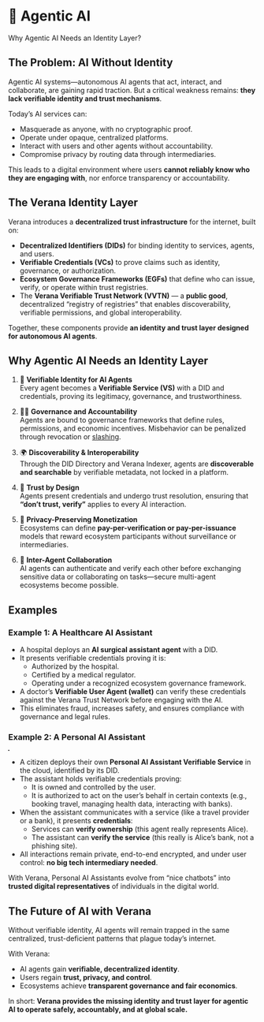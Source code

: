 # 🤖 Agentic AI

Why Agentic AI Needs an Identity Layer?

## The Problem: AI Without Identity

Agentic AI systems—autonomous AI agents that act, interact, and collaborate, are gaining rapid traction. But a critical weakness remains: **they lack verifiable identity and trust mechanisms**.  

Today’s AI services can:

- Masquerade as anyone, with no cryptographic proof.  
- Operate under opaque, centralized platforms.  
- Interact with users and other agents without accountability.  
- Compromise privacy by routing data through intermediaries.  

This leads to a digital environment where users **cannot reliably know who they are engaging with**, nor enforce transparency or accountability.  

## The Verana Identity Layer

Verana introduces a **decentralized trust infrastructure** for the internet, built on:

- **Decentralized Identifiers (DIDs)** for binding identity to services, agents, and users.  
- **Verifiable Credentials (VCs)** to prove claims such as identity, governance, or authorization.  
- **Ecosystem Governance Frameworks (EGFs)** that define who can issue, verify, or operate within trust registries.  
- The **Verana Verifiable Trust Network (VVTN)** — a **public good**, decentralized “registry of registries” that enables discoverability, verifiable permissions, and global interoperability.  

Together, these components provide **an identity and trust layer designed for autonomous AI agents**.

## Why Agentic AI Needs an Identity Layer

1. 🔐 **Verifiable Identity for AI Agents**  
   Every agent becomes a **Verifiable Service (VS)** with a DID and credentials, proving its legitimacy, governance, and trustworthiness.  

2. 👩‍⚖️ **Governance and Accountability**  
   Agents are bound to governance frameworks that define rules, permissions, and economic incentives. Misbehavior can be penalized through revocation or [slashing](../../learn/verifiable-public-registry/trust-deposit-and-reputation).  

3. 🌍 **Discoverability & Interoperability**  
   Through the DID Directory and Verana Indexer, agents are **discoverable and searchable** by verifiable metadata, not locked in a platform.  

4. 🧩 **Trust by Design**  
   Agents present credentials and undergo trust resolution, ensuring that **“don’t trust, verify”** applies to every AI interaction.  

5. 💸 **Privacy-Preserving Monetization**  
   Ecosystems can define **pay-per-verification or pay-per-issuance** models that reward ecosystem participants without surveillance or intermediaries.  

6. 🤝 **Inter-Agent Collaboration**  
   AI agents can authenticate and verify each other before exchanging sensitive data or collaborating on tasks—secure multi-agent ecosystems become possible.  

## Examples

### Example 1: A Healthcare AI Assistant

- A hospital deploys an **AI surgical assistant agent** with a DID.  
- It presents verifiable credentials proving it is:  
  - Authorized by the hospital.  
  - Certified by a medical regulator.  
  - Operating under a recognized ecosystem governance framework.  
- A doctor’s **Verifiable User Agent (wallet)** can verify these credentials against the Verana Trust Network before engaging with the AI.  
- This eliminates fraud, increases safety, and ensures compliance with governance and legal rules.  

### Example 2: A Personal AI Assistant

<Image url="/img/alice-bob-ai.png" floating="right"  maxWidth="350px" border="1px solid #555555" align="center"/>

- A citizen deploys their own **Personal AI Assistant Verifiable Service** in the cloud, identified by its DID.  
- The assistant holds verifiable credentials proving:  
  - It is owned and controlled by the user.  
  - It is authorized to act on the user’s behalf in certain contexts (e.g., booking travel, managing health data, interacting with banks).  
- When the assistant communicates with a service (like a travel provider or a bank), it presents **credentials**:  
  - Services can **verify ownership** (this agent really represents Alice).  
  - The assistant can **verify the service** (this really is Alice’s bank, not a phishing site).  
- All interactions remain private, end-to-end encrypted, and under user control: **no big tech intermediary needed**.  

With Verana, Personal AI Assistants evolve from “nice chatbots” into **trusted digital representatives** of individuals in the digital world.  

## The Future of AI with Verana

Without verifiable identity, AI agents will remain trapped in the same centralized, trust-deficient patterns that plague today’s internet.  

With Verana:

- AI agents gain **verifiable, decentralized identity**.  
- Users regain **trust, privacy, and control**.  
- Ecosystems achieve **transparent governance and fair economics**.  

In short: **Verana provides the missing identity and trust layer for agentic AI to operate safely, accountably, and at global scale.**